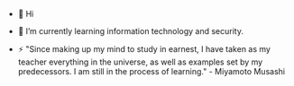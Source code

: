 - 👋 Hi

- 🌱 I’m currently learning information technology and security.
      
- ⚡ "Since making up my mind to study in earnest, I have taken as my teacher everything in the universe, as well as examples set by my predecessors. I am still in the process of learning." - Miyamoto Musashi

